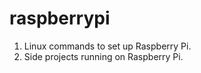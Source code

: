 # raspberrypi

1. Linux commands to set up Raspberry Pi.
2. Side projects running on Raspberry Pi.





